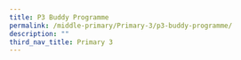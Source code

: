 ```yaml
---
title: P3 Buddy Programme
permalink: /middle-primary/Primary-3/p3-buddy-programme/
description: ""
third_nav_title: Primary 3
---
```

